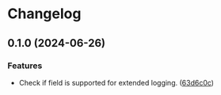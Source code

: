# Changelog

## 0.1.0 (2024-06-26)


### Features

* Check if field is supported for extended logging. ([63d6c0c](https://github.com/release-engineering/ASGI-Middlewares/commit/63d6c0c34ef7a20c1f1bbf1a7384899892c5c58f))
